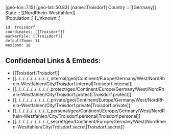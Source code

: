 ﻿---
location: [50.83,7.15] 
mapzoom: [7,12] 
mapmarker: city 
type: City
tags:
- geo/City


SpocWebEntityId: 34992
isDeleted: false
confidential: public

---
[geo-lon::7.15] 
[geo-lat::50.83] 
[name::Troisdorf] 
Country :: [[Germany]]  
State :: [[NordRhein-Westfahlen]]  
[Population::] 
[Unknown::] 


```leaflet
id: Troisdorf
coordinates: [[Troisdorf]] 
markerFile: [[Troisdorf]] 
defaultZoom: 11 
maxZoom: 18
```


## Confidential Links & Embeds: 
- [[Troisdorf|Troisdorf]]  
- [[../../../../../../../../_internal/geo/Continent/Europe/Germany/West/NordRhein-Westfahlen/City/Troisdorf.internal|Troisdorf.internal]] 
- [[../../../../../../../../_protect/geo/Continent/Europe/Germany/West/NordRhein-Westfahlen/City/Troisdorf.protect|Troisdorf.protect]] 
- [[../../../../../../../../_private/geo/Continent/Europe/Germany/West/NordRhein-Westfahlen/City/Troisdorf.private|Troisdorf.private]] 
- [[../../../../../../../../_personal/geo/Continent/Europe/Germany/West/NordRhein-Westfahlen/City/Troisdorf.personal|Troisdorf.personal]] 
- [[../../../../../../../../_secret/geo/Continent/Europe/Germany/West/NordRhein-Westfahlen/City/Troisdorf.secret|Troisdorf.secret]] 
